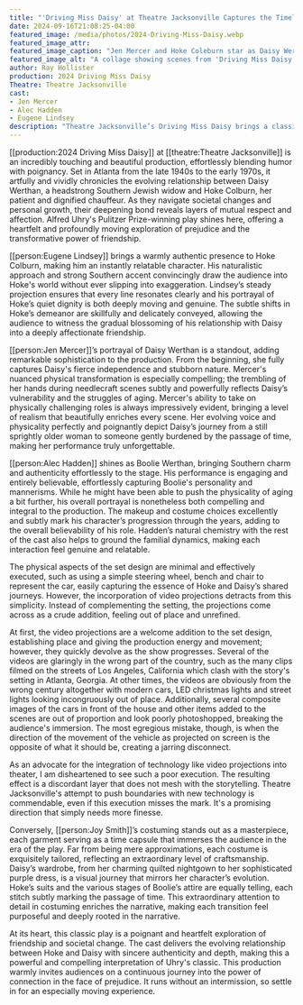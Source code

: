 ```yaml
---
title: "'Driving Miss Daisy' at Theatre Jacksonville Captures the Timeless Journey of Dignity, Friendship, Trust and Change"
date: 2024-09-16T21:08:25-04:00
featured_image: /media/photos/2024-Driving-Miss-Daisy.webp
featured_image_attr: 
featured_image_caption: "Jen Mercer and Hoke Coleburn star as Daisy Werthan and Hoke Coleburn in Theatre Jacksonville's 'Driving Miss Daisy'"
featured_image_alt: "A collage showing scenes from 'Driving Miss Daisy' with Jen Mercer as Daisy Werthan and Eugene Lindsey as Hoke Coleburn in various settings: engaging in conversations, driving, and sharing moments both tender and tense on stage."
author: Ray Hollister
production: 2024 Driving Miss Daisy
Theatre: Theatre Jacksonville
cast: 
- Jen Mercer
- Alec Hadden
- Eugene Lindsey
description: "Theatre Jacksonville’s Driving Miss Daisy brings a classic story to life with extraordinary costumes and compelling performances while also dealing with the challenges of integrating modern technology."
---
```

[[production:2024 Driving Miss Daisy]] at [[theatre:Theatre Jacksonville]] is an incredibly touching and beautiful production, effortlessly blending humor with poignancy. Set in Atlanta from the late 1940s to the early 1970s, it artfully and vividly chronicles the evolving relationship between Daisy Werthan, a headstrong Southern Jewish widow and Hoke Colburn, her patient and dignified chauffeur. As they navigate societal changes and personal growth, their deepening bond reveals layers of mutual respect and affection. Alfred Uhry's Pulitzer Prize-winning play shines here, offering a heartfelt and profoundly moving exploration of prejudice and the transformative power of friendship.

[[person:Eugene Lindsey]] brings a warmly authentic presence to Hoke Colburn, making him an instantly relatable character. His naturalistic approach and strong Southern accent convincingly draw the audience into Hoke's world without ever slipping into exaggeration. Lindsey’s steady projection ensures that every line resonates clearly and his portrayal of Hoke’s quiet dignity is both deeply moving and genuine. The subtle shifts in Hoke’s demeanor are skillfully and delicately conveyed, allowing the audience to witness the gradual blossoming of his relationship with Daisy into a deeply affectionate friendship.

[[person:Jen Mercer]]’s portrayal of Daisy Werthan is a standout, adding remarkable sophistication to the production. From the beginning, she fully captures Daisy's fierce independence and stubborn nature. Mercer's nuanced physical transformation is especially compelling; the trembling of her hands during needlecraft scenes subtly and powerfully reflects Daisy’s vulnerability and the struggles of aging. Mercer's ability to take on physically challenging roles is always impressively evident, bringing a level of realism that beautifully enriches every scene. Her evolving voice and physicality perfectly and poignantly depict Daisy’s journey from a still sprightly older woman to someone gently burdened by the passage of time, making her performance truly unforgettable.

[[person:Alec Hadden]] shines as Boolie Werthan, bringing Southern charm and authenticity effortlessly to the stage. His performance is engaging and entirely believable, effortlessly capturing Boolie's personality and mannerisms. While he might have been able to push the physicality of aging a bit further, his overall portrayal is nonetheless both compelling and integral to the production. The makeup and costume choices excellently and subtly mark his character’s progression through the years, adding to the overall believability of his role. Hadden’s natural chemistry with the rest of the cast also helps to ground the familial dynamics, making each interaction feel genuine and relatable.

The physical aspects of the set design are minimal and effectively executed, such as using a simple steering wheel, bench and chair to represent the car, easily capturing the essence of Hoke and Daisy’s shared journeys. However, the incorporation of video projections detracts from this simplicity. Instead of complementing the setting, the projections come across as a crude addition, feeling out of place and unrefined. 

At first, the video projections are a welcome addition to the set design, establishing place and giving the production energy and movement; however, they quickly devolve as the show progresses. Several of the videos are glaringly in the wrong part of the country, such as the many clips filmed on the streets of Los Angeles, California which clash with the story's setting in Atlanta, Georgia. At other times, the videos are obviously from the wrong century altogether with modern cars, LED christmas lights and street lights looking incongruously out of place. Additionally, several composite images of the cars in front of the house and other items added to the scenes are out of proportion and look poorly photoshopped, breaking the audience's immersion. The most egregious mistake, though, is when the direction of the movement of the vehicle as projected on screen is the opposite of what it should be, creating a jarring disconnect. 

As an advocate for the integration of technology like video projections into theater, I am disheartened to see such a poor execution. The resulting effect is a discordant layer that does not mesh with the storytelling. Theatre Jacksonville's attempt to push boundaries with new technology is commendable, even if this execution misses the mark. It's a promising direction that simply needs more finesse.

Conversely, [[person:Joy Smith]]’s costuming stands out as a masterpiece, each garment serving as a time capsule that immerses the audience in the era of the play. Far from being mere approximations, each costume is exquisitely tailored, reflecting an extraordinary level of craftsmanship. Daisy’s wardrobe, from her charming quilted nightgown to her sophisticated purple dress, is a visual journey that mirrors her character’s evolution. Hoke’s suits and the various stages of Boolie’s attire are equally telling, each stitch subtly marking the passage of time. This extraordinary attention to detail in costuming enriches the narrative, making each transition feel purposeful and deeply rooted in the narrative.

At its heart, this classic play is a poignant and heartfelt exploration of friendship and societal change. The cast delivers the evolving relationship between Hoke and Daisy with sincere authenticity and depth, making this a powerful and compelling interpretation of Uhry's classic. This production warmly invites audiences on a continuous journey into the power of connection in the face of prejudice. It runs without an intermission, so settle in for an especially moving experience.